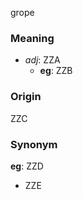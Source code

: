 grope
### Meaning
+ _adj_: ZZA
    + __eg__: ZZB

### Origin

ZZC

### Synonym

__eg__: ZZD

+ ZZE


